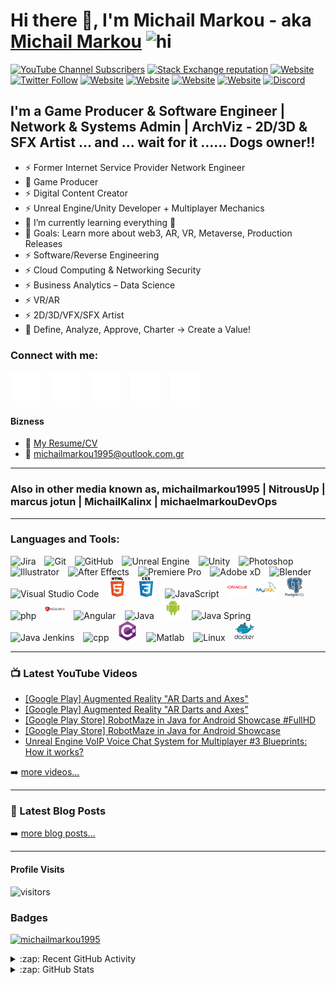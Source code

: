 # Hi there 👋, I'm Michail Markou - aka [Michail Markou][youtube] <img src="https://user-images.githubusercontent.com/1303154/88677602-1635ba80-d120-11ea-84d8-d263ba5fc3c0.gif" width="32" height="32" alt="hi">

[![YouTube Channel Subscribers](https://img.shields.io/youtube/channel/subscribers/UCpBydElhnrBL7yUFnV6OuHQ?logo=YouTube&logoColor=%23e05d44&style=for-the-badge)][youtube]
[![Stack Exchange reputation](https://img.shields.io/stackexchange/stackoverflow/r/10394956?logo=Stackoverflow&style=for-the-badge)](https://stackoverflow.com/users/10394956/michail-markou)
[![Website](https://img.shields.io/website?label=Portfolio%20Website&style=for-the-badge&url=https%3A%2F%2Fmichailmarkou1995.github.io%2Fmichailmarkou%2F)](https://michailmarkou1995.github.io/michailmarkou/)
[![Twitter Follow](https://img.shields.io/twitter/follow/MarkouMichail?color=%2300acee&logo=Twitter&style=for-the-badge)](https://twitter.com/intent/follow?original_referer=https%3A%2F%2Fgithub.com%2MichailMarkou&screen_name=MarkouMichail)
[![Website](https://img.shields.io/website?color=00acee&label=Unreal%20Engine%20Marketplace&logo=Unreal%20Engine&style=for-the-badge&up_message=Products&url=https%3A%2F%2Fwww.unrealengine.com%2Fmarketplace%2Fen-US%2Fprofile%2Fmichailmarkou1995)](https://www.unrealengine.com/marketplace/en-US/profile/michailmarkou1995)
[![Website](https://img.shields.io/website?color=e6f3ef&down_message=Store&label=Google%20Play&logo=GooglePlay&style=for-the-badge&up_message=Store&url=https%3A%2F%2Fplay.google.com%2Fstore%2Fapps%2Fdev%3Fid%3D8816234410953724592)](https://play.google.com/store/apps/dev?id=8816234410953724592)
[![Website](https://img.shields.io/website?color=00acee&down_message=Portfolio&label=Artstation&logo=Artstation&style=for-the-badge&up_message=Portfolio&url=https%3A%2F%2Fmichailmarkou1995.artstation.com%2F)](https://michailmarkou1995.artstation.com/)
[![Website](https://img.shields.io/website?color=00acee&label=dev.epicgames.com&logo=Epic%20Games&style=for-the-badge&up_message=Portfolio&url=https%3A%2F%2Fdev.epicgames.com%2Fcommunity%2Fprofile%2F0X8d%2FMichailKalinx)](https://dev.epicgames.com/community/profile/0X8d/MichailKalinx)
[![Discord](https://img.shields.io/discord/933796952016048178?color=2C2F33&label=Join%20Discord%20Server%20-%3E&logo=Discord&style=for-the-badge)](https://discord.com/invite/AYu6SVCj8g)

## I'm a Game Producer & Software Engineer | Network & Systems Admin | ArchViz - 2D/3D & SFX Artist ... and ... wait for it ...... Dogs owner!!

- ⚡ Former Internet Service Provider Network Engineer
- 👯 Game Producer
- ⚡ Digital Content Creator
- ⚡ Unreal Engine/Unity Developer + Multiplayer Mechanics
- 🌱 I’m currently learning everything 🤣
- 🥅 Goals: Learn more about web3, AR, VR, Metaverse, Production Releases
- ⚡ Software/Reverse Engineering
- ⚡ Cloud Computing & Networking Security
- ⚡ Business Analytics – Data Science
- ⚡ VR/AR
- ⚡ 2D/3D/VFX/SFX Artist
- 🔭 Define, Analyze, Approve, Charter -> Create a Value!

### Connect with me:

[![website](./img/globe-dark.svg)](https://michailmarkou1995.github.io/michailmarkou/#gh-dark-mode-only)
&nbsp;&nbsp;
[![website](./img/youtube-dark.svg)](https://www.youtube.com/user/NitrousUp#gh-dark-mode-only)
&nbsp;&nbsp;
[![website](./img/twitter-dark.svg)](https://twitter.com/MarkouMichail#gh-dark-mode-only)
&nbsp;&nbsp;
[![website](./img/linkedin-dark.svg)](https://www.linkedin.com/in/michail-markou/#gh-dark-mode-only)
&nbsp;&nbsp;
[![website](./img/instagram-dark.svg)](https://www.instagram.com/marcus.jotun/#gh-dark-mode-only)
&nbsp;&nbsp;

#### Bizness

- :paperclip: [My Resume/CV](https://github.com/michailmarkou1995/BSc-Computer-Science-Projects/blob/main/COMPUTING_IN_PRACTICE(CN5104)/Resume-Michail-Markou.pdf)
- :email: michailmarkou1995@outlook.com.gr

---
### Also in other media known as, michailmarkou1995 | NitrousUp | marcus jotun | MichailKalinx | michaelmarkouDevOps
---

### Languages and Tools:

<p align="left"> <a href="#" target="_blank" rel="noreferrer" style="text-decoration:none;">
<img alt="Jira" width="32" height="32" src="https://cdn.jsdelivr.net/gh/devicons/devicon/icons/jira/jira-original.svg" style="padding-right:10px;" /> </a>
<a href="#" target="_blank" rel="noreferrer" style="text-decoration:none;">
<img alt="Git" width="32" height="32" src="https://cdn.jsdelivr.net/gh/devicons/devicon/icons/git/git-original.svg" style="padding-right:10px;" /> </a>
<a href="#" target="_blank" rel="noreferrer" style="text-decoration:none;">
<img alt="GitHub" width="32" height="32" src="https://user-images.githubusercontent.com/3369400/139447912-e0f43f33-6d9f-45f8-be46-2df5bbc91289.png" style="padding-right:10px;" /> </a>
<a href="#" target="_blank" rel="noreferrer" style="text-decoration:none;">
<img alt="Unreal Engine" width="32" height="32" src="https://raw.githubusercontent.com/kenangundogan/fontisto/036b7eca71aab1bef8e6a0518f7329f13ed62f6b/icons/svg/brand/unreal-engine.svg" style="padding-right:10px;" /> </a>
<a href="#" target="_blank" rel="noreferrer" style="text-decoration:none;">
<img alt="Unity" width="32" height="32" src="https://cdn.jsdelivr.net/gh/devicons/devicon/icons/unity/unity-original.svg" style="padding-right:10px;" /> </a>
<a href="#" target="_blank" rel="noreferrer" style="text-decoration:none;">
<img alt="Photoshop" width="32" height="32" src="https://cdn.jsdelivr.net/gh/devicons/devicon/icons/photoshop/photoshop-plain.svg" style="padding-right:10px;" /> </a>
<a href="#" target="_blank" rel="noreferrer" style="text-decoration:none;">
<img alt="Illustrator" width="32" height="32" src="https://cdn.jsdelivr.net/gh/devicons/devicon/icons/illustrator/illustrator-plain.svg" style="padding-right:10px;" /> </a>
<a href="#" target="_blank" rel="noreferrer" style="text-decoration:none;">
<img alt="After Effects" width="32" height="32" src="https://cdn.jsdelivr.net/gh/devicons/devicon/icons/aftereffects/aftereffects-original.svg" style="padding-right:10px;" /> </a>
<a href="#" target="_blank" rel="noreferrer" style="text-decoration:none;">
<img alt="Premiere Pro" width="32" height="32" src="https://cdn.jsdelivr.net/gh/devicons/devicon/icons/premierepro/premierepro-original.svg" style="padding-right:10px;" /> </a>
<a href="#" target="_blank" rel="noreferrer" style="text-decoration:none;">
<img alt="Adobe xD" width="32" height="32" src="https://cdn.jsdelivr.net/gh/devicons/devicon/icons/xd/xd-plain.svg" style="padding-right:10px;" /> </a>
<a href="#" target="_blank" rel="noreferrer" style="text-decoration:none;">
<img alt="Blender" width="32" height="32" src="https://download.blender.org/branding/community/blender_community_badge_white.svg" style="padding-right:10px;" /> </a>
<a href="#" target="_blank" rel="noreferrer" style="text-decoration:none;">
<img alt="Visual Studio Code" width="26px" src="https://cdn.jsdelivr.net/gh/devicons/devicon/icons/vscode/vscode-original.svg" style="padding-right:10px;" /> </a>
<a href="#" target="_blank" rel="noreferrer" style="text-decoration:none;">
<img alt="HTML5" width="32" height="32" src="https://raw.githubusercontent.com/devicons/devicon/master/icons/html5/html5-original-wordmark.svg" style="padding-right:10px;" /> </a>
<a href="#" target="_blank" rel="noreferrer" style="text-decoration:none;">
<img alt="CSS3" width="32" height="32" src="https://raw.githubusercontent.com/devicons/devicon/master/icons/css3/css3-original-wordmark.svg" style="padding-right:10px;" /> </a>
<a href="#" target="_blank" rel="noreferrer" style="text-decoration:none;">
<img alt="JavaScript" width="26px" src="https://cdn.jsdelivr.net/gh/devicons/devicon/icons/javascript/javascript-original.svg" style="padding-right:10px;" /> </a>
<a href="#" target="_blank" rel="noreferrer" style="text-decoration:none;">
<img alt="Oracle" width="32" height="32" src="https://raw.githubusercontent.com/devicons/devicon/master/icons/oracle/oracle-original.svg" style="padding-right:10px;" /> </a>
<a href="#" target="_blank" rel="noreferrer" style="text-decoration:none;">
<img alt="MySQL" width="32" height="32" src="https://raw.githubusercontent.com/devicons/devicon/master/icons/mysql/mysql-original-wordmark.svg" style="padding-right:10px;" /> </a>
<a href="#" target="_blank" rel="noreferrer" style="text-decoration:none;">
<img alt="PostgreSQL" width="32" height="32" height="32" src="https://raw.githubusercontent.com/devicons/devicon/master/icons/postgresql/postgresql-original-wordmark.svg" style="padding-right:10px;" /> </a>
<a href="#" target="_blank" rel="noreferrer" style="text-decoration:none;">
<img alt="php" width="32" height="32" height="32" src="https://cdn.jsdelivr.net/gh/devicons/devicon/icons/php/php-original.svg" style="padding-right:10px;" /> </a>
<a href="#" target="_blank" rel="noreferrer" style="text-decoration:none;">
<img alt="AngularJS" width="32" height="32" src="https://raw.githubusercontent.com/devicons/devicon/master/icons/angularjs/angularjs-original-wordmark.svg" style="padding-right:10px;" />
<img alt="Angular" width="32" height="32" src="https://angular.io/assets/images/logos/angular/angular.svg" style="padding-right:10px;" /> </a>
<a href="#" target="_blank" rel="noreferrer" style="text-decoration:none;">
<img alt="Java" width="32" height="32" src="https://cdn.jsdelivr.net/gh/devicons/devicon/icons/java/java-original.svg" style="padding-right:10px;" /> </a>
<a href="#" target="_blank" rel="noreferrer" style="text-decoration:none;">
<img alt="Android" width="32" height="32" src="https://raw.githubusercontent.com/devicons/devicon/master/icons/android/android-original-wordmark.svg" style="padding-right:10px;" /> </a>
<a href="#" target="_blank" rel="noreferrer" style="text-decoration:none;">
<img alt="Java Spring" width="32" height="32" src="https://cdn.jsdelivr.net/gh/devicons/devicon/icons/spring/spring-original.svg" style="padding-right:10px;" /> </a>
<a href="#" target="_blank" rel="noreferrer" style="text-decoration:none;">
<img alt="Java Jenkins" width="32" height="32" src="https://www.vectorlogo.zone/logos/jenkins/jenkins-icon.svg" style="padding-right:10px;" /> </a>
<a href="#" target="_blank" rel="noreferrer" style="text-decoration:none;">
<img alt="cpp" width="32" height="32" src="https://cdn.jsdelivr.net/gh/devicons/devicon/icons/cplusplus/cplusplus-original.svg" style="padding-right:10px;" /> </a>
<a href="#" target="_blank" rel="noreferrer" style="text-decoration:none;">
<img alt="csharp" width="32" height="32" src="https://raw.githubusercontent.com/devicons/devicon/master/icons/csharp/csharp-original.svg" style="padding-right:10px;" /> </a>
<a href="#" target="_blank" rel="noreferrer" style="text-decoration:none;">
<img alt="Matlab" width="32" height="32" src="https://cdn.jsdelivr.net/gh/devicons/devicon/icons/matlab/matlab-original.svg" style="padding-right:10px;" /> </a>
<a href="#" target="_blank" rel="noreferrer" style="text-decoration:none;">
<img alt="Linux" width="32" height="32" src="https://cdn.jsdelivr.net/gh/devicons/devicon/icons/linux/linux-original.svg" style="padding-right:10px;" /> </a>
<a href="#" target="_blank" rel="noreferrer" style="text-decoration:none;">
<img alt="Docker" width="32" height="32" src="https://raw.githubusercontent.com/devicons/devicon/master/icons/docker/docker-original-wordmark.svg" style="padding-right:10px;" /> </a>
</p>

---

### 📺 Latest YouTube Videos

<!-- YOUTUBE:START -->
- [[Google Play] Augmented Reality &quot;AR Darts and Axes&quot;](https://www.youtube.com/watch?v=9ZwnFwaNJIQ)
- [[Google Play] Augmented Reality &quot;AR Darts and Axes&quot;](https://www.youtube.com/watch?v=Ea_Lu4rpeCs)
- [[Google Play Store] RobotMaze in Java for Android Showcase #FullHD](https://www.youtube.com/watch?v=rJk9nBIwMec)
- [[Google Play Store] RobotMaze in Java for Android Showcase](https://www.youtube.com/watch?v=CKUm5joK6PM)
- [Unreal Engine VoIP Voice Chat System for Multiplayer #3 Blueprints: How it works?](https://www.youtube.com/watch?v=FvyhLrOVsgU)
<!-- YOUTUBE:END -->

➡️ [more videos...](https://youtube.com/NitrousUp)

---

### 📕 Latest Blog Posts

<!-- BLOG-POST-LIST:START -->
<!-- BLOG-POST-LIST:END -->

➡️ [more blog posts...](https://www.artstation.com/michailmarkou1995/blog)

---

#### Profile Visits 

![visitors](https://visitor-badge.glitch.me/badge?page_id=michailmarkou1995)

### Badges

<p align="left"> <a href="https://github.com/ryo-ma/github-profile-trophy"><img src="https://github-profile-trophy.vercel.app/?username=michailmarkou1995" alt="michailmarkou1995" /></a> </p>
<details>
  <summary>:zap: Recent GitHub Activity</summary>
  
<!--START_SECTION:activity-->
1. ❗️ Closed issue [#31](https://github.com/michailmarkou1995/SMB-2DPlatformer/issues/31) in [michailmarkou1995/SMB-2DPlatformer](https://github.com/michailmarkou1995/SMB-2DPlatformer)
2. ❗️ Opened issue [#31](https://github.com/michailmarkou1995/SMB-2DPlatformer/issues/31) in [michailmarkou1995/SMB-2DPlatformer](https://github.com/michailmarkou1995/SMB-2DPlatformer)
3. ❗️ Opened issue [#30](https://github.com/michailmarkou1995/SMB-2DPlatformer/issues/30) in [michailmarkou1995/SMB-2DPlatformer](https://github.com/michailmarkou1995/SMB-2DPlatformer)
<!--END_SECTION:activity-->

</details>

<details>
  <summary>:zap: GitHub Stats</summary>

  <img align="left" alt="michailmarkou1995's GitHub Stats" src="https://github-readme-stats.vercel.app/api?username=michailmarkou1995&show_icons=true&hide_border=false&title_color=ff652f&icon_color=FFE400&bg_color=09131B&text_color=ffffff&border_color=0c1a25" />

  [![Top Langs](https://github-readme-stats.vercel.app/api/top-langs/?username=michailmarkou1995&layout=compact)](https://github.com/michailmarkou1995/github-readme-stats)

</details>

[website]: https://michailmarkou1995.github.io/michailmarkou/
[twitter]: https://twitter.com/MarkouMichail
[youtube]: https://www.youtube.com/user/NitrousUp/
[instagram]: https://www.instagram.com/marcus.jotun
[linkedin]: https://www.linkedin.com/in/michail-markou/
